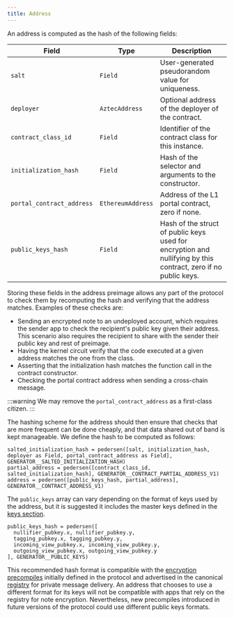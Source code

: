 ```yaml
---
title: Address
---
```


An address is computed as the hash of the following fields:

<!-- prettier-ignore -->
| Field | Type | Description |
|----------|----------|----------|
| `salt` | `Field` | User-generated pseudorandom value for uniqueness. |
| `deployer` | `AztecAddress` | Optional address of the deployer of the contract. |
| `contract_class_id` | `Field` | Identifier of the contract class for this instance. |
| `initialization_hash` | `Field` | Hash of the selector and arguments to the constructor. |
| `portal_contract_address` | `EthereumAddress` | Address of the L1 portal contract, zero if none. |
| `public_keys_hash` | `Field` | Hash of the struct of public keys used for encryption and nullifying by this contract, zero if no public keys. |

Storing these fields in the address preimage allows any part of the protocol to check them by recomputing the hash and verifying that the address matches. Examples of these checks are:

- Sending an encrypted note to an undeployed account, which requires the sender app to check the recipient's public key given their address. This scenario also requires the recipient to share with the sender their public key and rest of preimage.
- Having the kernel circuit verify that the code executed at a given address matches the one from the class.
- Asserting that the initialization hash matches the function call in the contract constructor.
- Checking the portal contract address when sending a cross-chain message.

:::warning
We may remove the `portal_contract_address` as a first-class citizen.
:::

The hashing scheme for the address should then ensure that checks that are more frequent can be done cheaply, and that data shared out of band is kept manageable. We define the hash to be computed as follows:

```
salted_initialization_hash = pedersen([salt, initialization_hash, deployer as Field, portal_contract_address as Field], GENERATOR__SALTED_INITIALIZATION_HASH)
partial_address = pedersen([contract_class_id, salted_initialization_hash], GENERATOR__CONTRACT_PARTIAL_ADDRESS_V1)
address = pedersen([public_keys_hash, partial_address], GENERATOR__CONTRACT_ADDRESS_V1)
```

The `public_keys` array can vary depending on the format of keys used by the address, but it is suggested it includes the master keys defined in the [keys section](./keys.md).

```
public_keys_hash = pedersen([
  nullifier_pubkey.x, nullifier_pubkey.y,
  tagging_pubkey.x, tagging_pubkey.y,
  incoming_view_pubkey.x, incoming_view_pubkey.y,
  outgoing_view_pubkey.x, outgoing_view_pubkey.y
], GENERATOR__PUBLIC_KEYS)
```

This recommended hash format is compatible with the [encryption precompiles](./precompiles.md#encryption-and-tagging-precompiles) initially defined in the protocol and advertised in the canonical [registry](../private-message-delivery/registry.md) for private message delivery. An address that chooses to use a different format for its keys will not be compatible with apps that rely on the registry for note encryption. Nevertheless, new precompiles introduced in future versions of the protocol could use different public keys formats.

<!-- TODO(cryptography): Can we restrict "x" components of public keys to all be the same sign, so we don't need to encode "y"'s signs? -->
